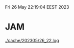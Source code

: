 Fri 26 May 22:19:04 EEST 2023
# JAM
<a href='./cache/202305/26_22.log'>./cache/202305/26_22.log</a>
